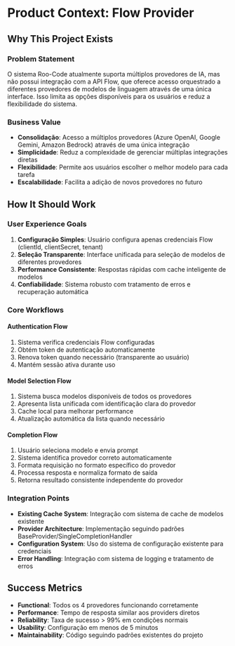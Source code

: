 # Product Context: Flow Provider

## Why This Project Exists

### Problem Statement
O sistema Roo-Code atualmente suporta múltiplos provedores de IA, mas não possui integração com a API Flow, que oferece acesso orquestrado a diferentes provedores de modelos de linguagem através de uma única interface. Isso limita as opções disponíveis para os usuários e reduz a flexibilidade do sistema.

### Business Value
- **Consolidação**: Acesso a múltiplos provedores (Azure OpenAI, Google Gemini, Amazon Bedrock) através de uma única integração
- **Simplicidade**: Reduz a complexidade de gerenciar múltiplas integrações diretas
- **Flexibilidade**: Permite aos usuários escolher o melhor modelo para cada tarefa
- **Escalabilidade**: Facilita a adição de novos provedores no futuro

## How It Should Work

### User Experience Goals
1. **Configuração Simples**: Usuário configura apenas credenciais Flow (clientId, clientSecret, tenant)
2. **Seleção Transparente**: Interface unificada para seleção de modelos de diferentes provedores
3. **Performance Consistente**: Respostas rápidas com cache inteligente de modelos
4. **Confiabilidade**: Sistema robusto com tratamento de erros e recuperação automática

### Core Workflows

#### Authentication Flow
1. Sistema verifica credenciais Flow configuradas
2. Obtém token de autenticação automaticamente
3. Renova token quando necessário (transparente ao usuário)
4. Mantém sessão ativa durante uso

#### Model Selection Flow
1. Sistema busca modelos disponíveis de todos os provedores
2. Apresenta lista unificada com identificação clara do provedor
3. Cache local para melhorar performance
4. Atualização automática da lista quando necessário

#### Completion Flow
1. Usuário seleciona modelo e envia prompt
2. Sistema identifica provedor correto automaticamente
3. Formata requisição no formato específico do provedor
4. Processa resposta e normaliza formato de saída
5. Retorna resultado consistente independente do provedor

### Integration Points
- **Existing Cache System**: Integração com sistema de cache de modelos existente
- **Provider Architecture**: Implementação seguindo padrões BaseProvider/SingleCompletionHandler
- **Configuration System**: Uso do sistema de configuração existente para credenciais
- **Error Handling**: Integração com sistema de logging e tratamento de erros

## Success Metrics
- **Functional**: Todos os 4 provedores funcionando corretamente
- **Performance**: Tempo de resposta similar aos providers diretos
- **Reliability**: Taxa de sucesso > 99% em condições normais
- **Usability**: Configuração em menos de 5 minutos
- **Maintainability**: Código seguindo padrões existentes do projeto
